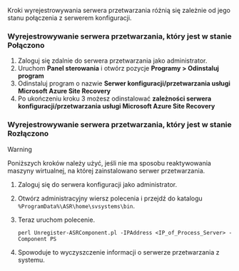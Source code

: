 Kroki wyrejestrowywania serwera przetwarzania różnią się zależnie od jego stanu połączenia z serwerem konfiguracji.

### <a name="unregister-a-process-server-that-is-in-a-connected-state"></a>Wyrejestrowywanie serwera przetwarzania, który jest w stanie Połączono

1. Zaloguj się zdalnie do serwera przetwarzania jako administrator.
2. Uruchom **Panel sterowania** i otwórz pozycje **Programy > Odinstaluj program**
3. Odinstaluj program o nazwie **Serwer konfiguracji/przetwarzania usługi Microsoft Azure Site Recovery**
4. Po ukończeniu kroku 3 możesz odinstalować **zależności serwera konfiguracji/przetwarzania usługi Microsoft Azure Site Recovery**

### <a name="unregister-a-process-server-that-is-in-a-disconnected-state"></a>Wyrejestrowywanie serwera przetwarzania, który jest w stanie Rozłączono

> [!WARNING]
> Poniższych kroków należy użyć, jeśli nie ma sposobu reaktywowania maszyny wirtualnej, na której zainstalowano serwer przetwarzania.

1. Zaloguj się do serwera konfiguracji jako administrator.
2. Otwórz administracyjny wiersz polecenia i przejdź do katalogu `%ProgramData%\ASR\home\svsystems\bin`.
3. Teraz uruchom polecenie.

    ```
    perl Unregister-ASRComponent.pl -IPAddress <IP_of_Process_Server> -Component PS
    ```
4. Spowoduje to wyczyszczenie informacji o serwerze przetwarzania z systemu.
